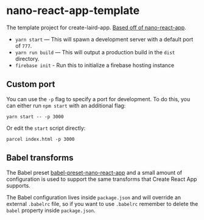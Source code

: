 # nano-react-app-template

The template project for create-laird-app. [Based off of nano-react-app](https://github.com/lairdjl/create-laird-app).

- `yarn start` — This will spawn a development server with a default port of `777`.
- `yarn run build` — This will output a production build in the `dist` directory.
- `firebase init` - Run this to initialize a firebase hosting instance

## Custom port

You can use the `-p` flag to specify a port for development. To do this, you can either run `npm start` with an additional flag:

```
yarn start -- -p 3000
```

Or edit the `start` script directly:

```
parcel index.html -p 3000
```

## Babel transforms

The Babel preset [babel-preset-nano-react-app](https://github.com/adrianmcli/babel-preset-nano-react-app) and a small amount of configuration is used to support the same transforms that Create React App supports.

The Babel configuration lives inside `package.json` and will override an external `.babelrc` file, so if you want to use `.babelrc` remember to delete the `babel` property inside `package.json`.
